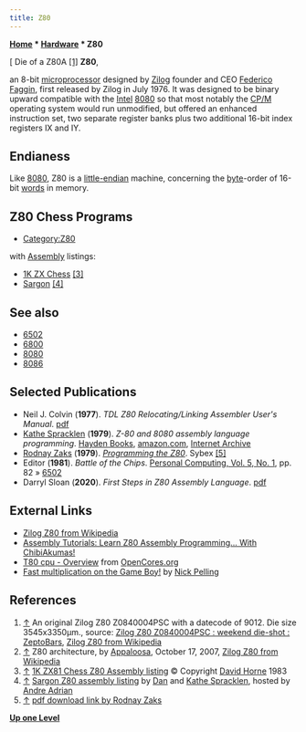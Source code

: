 ```yaml
---
title: Z80
---
```

**[Home](Home "Home") \* [Hardware](Hardware "Hardware") \* Z80**



[ Die of a Z80A <a id="cite-note-1" href="#cite-ref-1">[1]</a>
**Z80**,   

an 8-bit [microprocessor](https://en.wikipedia.org/wiki/Microprocessor) designed by [Zilog](https://en.wikipedia.org/wiki/Zilog) founder and CEO [Federico Faggin](https://en.wikipedia.org/wiki/Federico_Faggin), first released by Zilog in July 1976. It was designed to be binary upward compatible with the [Intel](Intel "Intel") [8080](8080 "8080") so that most notably the [CP/M](https://en.wikipedia.org/wiki/CP/M_operating_system) operating system would run unmodified, but offered an enhanced instruction set, two separate register banks plus two additional 16-bit index registers IX and IY. 



## Endianess


Like [8080](8080 "8080"), Z80 is a [little-endian](Little-endian "Little-endian") machine, concerning the [byte](Byte "Byte")-order of 16-bit [words](Word "Word") in memory.



## Z80 Chess Programs


* [Category:Z80](Category:Z80 "Category:Z80")


with [Assembly](Assembly "Assembly") listings:



* [1K ZX Chess](1K_ZX_Chess "1K ZX Chess") <a id="cite-note-3" href="#cite-ref-3">[3]</a>
* [Sargon](Sargon "Sargon") <a id="cite-note-4" href="#cite-ref-4">[4]</a>


## See also


* [6502](6502 "6502")
* [6800](6800 "6800")
* [8080](8080 "8080")
* [8086](8086 "8086")


## Selected Publications


* Neil J. Colvin (**1977**). *TDL Z80 Relocating/Linking Assembler User's Manual*. [pdf](http://retrotechnology.com/herbs_stuff/zasm.pdf)
* [Kathe Spracklen](Kathe_Spracklen "Kathe Spracklen") (**1979**). *Z-80 and 8080 assembly language programming*. [Hayden Books](https://en.wikipedia.org/wiki/Hayden_Books), [amazon.com](http://www.amazon.com/assembly-language-programming-Hayden-computer/dp/0810451670), [Internet Archive](https://archive.org/details/z808080assemblyl00kath)
* [Rodnay Zaks](https://en.wikipedia.org/wiki/Rodnay_Zaks) (**1979**). *[Programming the Z80](https://en.wikipedia.org/wiki/Programming_the_Z80)*. Sybex <a id="cite-note-5" href="#cite-ref-5">[5]</a>
* Editor (**1981**). *Battle of the Chips*. [Personal Computing, Vol. 5, No. 1](Personal_Computing#5_1 "Personal Computing"), pp. 82 » [6502](6502 "6502")
* Darryl Sloan (**2020**). *First Steps in Z80 Assembly Language*. [pdf](http://ped.7gods.org/z80.pdf)


## External Links


* [Zilog Z80 from Wikipedia](https://en.wikipedia.org/wiki/Zilog_Z80)
* [Assembly Tutorials: Learn Z80 Assembly Programming... With ChibiAkumas!](https://www.assemblytutorial.com/z80/)
* [T80 cpu - Overview](https://opencores.org/projects/t80) from [OpenCores.org](https://opencores.org/)
* [Fast multiplication on the Game Boy!](http://www.nickpelling.com/gameboymultiply.html) by [Nick Pelling](Nick_Pelling "Nick Pelling")


## References


1. <a id="cite-ref-1" href="#cite-note-1">↑</a> An original Zilog Z80 Z0840004PSC with a datecode of 9012. Die size 3545x3350µm., source: [Zilog Z80 Z0840004PSC : weekend die-shot : ZeptoBars](https://zeptobars.com/en/read/Zilog-Z80-Z0840004PSC), [Zilog Z80 from Wikipedia](https://en.wikipedia.org/wiki/Zilog_Z80)
2. <a id="cite-ref-2" href="#cite-note-2">↑</a> Z80 architecture, by [Appaloosa](http://commons.wikimedia.org/wiki/User:Appaloosa), October 17, 2007, [Zilog Z80 from Wikipedia](https://en.wikipedia.org/wiki/Zilog_Z80)
3. <a id="cite-ref-3" href="#cite-note-3">↑</a> [1K ZX81 Chess Z80 Assembly listing](http://users.ox.ac.uk/~uzdm0006/scans/1kchess/assem.html) © Copyright [David Horne](David_Horne "David Horne") 1983
4. <a id="cite-ref-4" href="#cite-note-4">↑</a> [Sargon Z80 assembly listing](http://www.andreadrian.de/schach/sargon.asm) by [Dan](Dan_Spracklen "Dan Spracklen") and [Kathe Spracklen](Kathe_Spracklen "Kathe Spracklen"), hosted by [Andre Adrian](Andre_Adrian "Andre Adrian")
5. <a id="cite-ref-5" href="#cite-note-5">↑</a> [pdf download link by Rodnay Zaks](http://www.z80.info/zaks.html)

**[Up one Level](Hardware "Hardware")**







 
